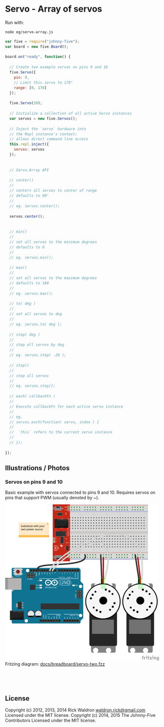 <!--remove-start-->

# Servo - Array of servos





Run with:
```bash
node eg/servo-array.js
```

<!--remove-end-->

```javascript
var five = require("johnny-five");
var board = new five.Board();

board.on("ready", function() {

  // Create two example servos on pins 9 and 10
  five.Servo({
    pin: 9,
    // Limit this servo to 170°
    range: [0, 170]
  });

  five.Servo(10);

  // Initialize a collection of all active Servo instances
  var servos = new five.Servos();

  // Inject the `servo` hardware into
  // the Repl instance's context;
  // allows direct command line access
  this.repl.inject({
    servos: servos
  });


  // Servo.Array API

  // center()
  //
  // centers all servos to center of range
  // defaults to 90°
  //
  // eg. servos.center();

  servos.center();


  // min()
  //
  // set all servos to the minimum degrees
  // defaults to 0
  //
  // eg. servos.min();

  // max()
  //
  // set all servos to the maximum degrees
  // defaults to 180
  //
  // eg. servos.max();

  // to( deg )
  //
  // set all servos to deg
  //
  // eg. servos.to( deg );

  // step( deg )
  //
  // step all servos by deg
  //
  // eg. servos.step( -20 );

  // stop()
  //
  // stop all servos
  //
  // eg. servos.stop();

  // each( callbackFn )
  //
  // Execute callbackFn for each active servo instance
  //
  // eg.
  // servos.each(function( servo, index ) {
  //
  //  `this` refers to the current servo instance
  //
  // });

});

```


## Illustrations / Photos


### Servos on pins 9 and 10


Basic example with servos connected to pins 9 and 10. Requires servos on pins that support PWM (usually denoted by ~).


![docs/breadboard/servo-two.png](breadboard/servo-two.png)<br>
Fritzing diagram: [docs/breadboard/servo-two.fzz](breadboard/servo-two.fzz)

&nbsp;





&nbsp;

<!--remove-start-->

## License
Copyright (c) 2012, 2013, 2014 Rick Waldron <waldron.rick@gmail.com>
Licensed under the MIT license.
Copyright (c) 2014, 2015 The Johnny-Five Contributors
Licensed under the MIT license.

<!--remove-end-->
